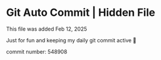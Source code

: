 # Git Auto Commit | Hidden File

This file was added Feb 12, 2025

Just for fun and keeping my daily git commit active 🤪

commit number: 548908
